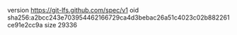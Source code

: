 version https://git-lfs.github.com/spec/v1
oid sha256:a2bcc243e703954462166729ca4d3bebac26a51c4023c02b882261ce91e2cc9a
size 29336
